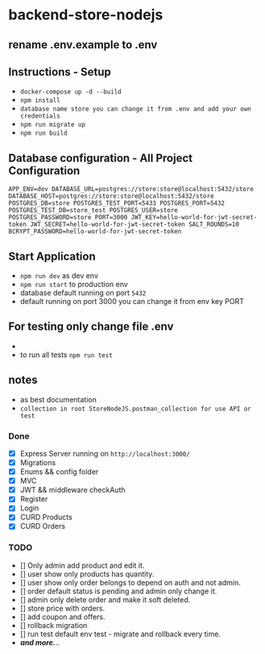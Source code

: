 # backend-store-nodejs

## rename .env.example to .env

## Instructions - Setup

- `docker-compose up -d --build`
- `npm install`
- `database name store you can change it from .env and add your own credentials`
- `npm run migrate up`
- `npm run build`

## Database configuration - All Project Configuration
`APP_ENV=dev
DATABASE_URL=postgres://store:store@localhost:5432/store
DATABASE_HOST=postgres://store:store@localhost:5432/store
POSTGRES_DB=store
POSTGRES_TEST_PORT=5433
POSTGRES_PORT=5432
POSTGRES_TEST_DB=store_test
POSTGRES_USER=store
POSTGRES_PASSWORD=store
PORT=3000
JWT_KEY=hello-world-for-jwt-secret-token
JWT_SECRET=hello-world-for-jwt-secret-token
SALT_ROUNDS=10
BCRYPT_PASSWORD=hello-world-for-jwt-secret-token`




## Start Application

- `npm run dev` as dev env
- `npm run start` to production env
- database default running on port `5432`
- default running on port 3000 you can change it from env key PORT

## For testing only change file .env
- 
- to run all tests `npm run test` 

## notes
- as best documentation
- `collection in root StoreNodeJS.postman_collection for use API or test`

### Done

- [x] Express Server running on `http://localhost:3000/`
- [x] Migrations
- [x] Enums && config folder
- [x] MVC
- [x] JWT && middleware checkAuth
- [x] Register
- [x] Login
- [x] CURD Products
- [x] CURD Orders

### TODO

- [] Only admin add product and edit it.
- [] user show only products has quantity.
- [] user show only order belongs to depend on auth and not admin.
- [] order default status is pending and admin only change it.
- [] admin only delete order and make it soft deleted.
- [] store price with orders.
- [] add coupon and offers.
- [] rollback migration 
- [] run test default env test - migrate and rollback every time.
- **_and more._**..
